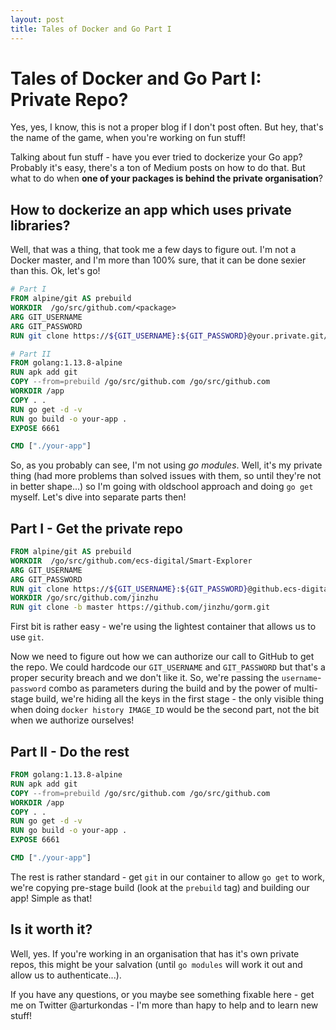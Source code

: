 ```yaml
---
layout: post
title: Tales of Docker and Go Part I
---
```


# Tales of Docker and Go Part I: Private Repo?

Yes, yes, I know, this is not a proper blog if I don't post often. But hey, that's the name of the game, when you're working on fun stuff!

Talking about fun stuff - have you ever tried to dockerize your Go app? Probably it's easy, there's a ton of Medium posts on how to do that. But what to do when **one of your packages is behind the private organisation**?

## How to dockerize an app which uses private libraries?

Well, that was a thing, that took me a few days to figure out. I'm not a Docker master, and I'm more than 100% sure, that it can be done sexier than this. Ok, let's go!

```dockerfile
# Part I
FROM alpine/git AS prebuild
WORKDIR  /go/src/github.com/<package>
ARG GIT_USERNAME
ARG GIT_PASSWORD
RUN git clone https://${GIT_USERNAME}:${GIT_PASSWORD}@your.private.git/and/amazing/package

# Part II
FROM golang:1.13.8-alpine
RUN apk add git
COPY --from=prebuild /go/src/github.com /go/src/github.com
WORKDIR /app
COPY . .
RUN go get -d -v
RUN go build -o your-app .
EXPOSE 6661

CMD ["./your-app"]
```

So, as you probably can see, I'm not using *go modules*. Well, it's my private thing (had more problems than solved issues with them, so until they're not in better shape...) so I'm going with oldschool approach and doing `go get` myself. Let's dive into separate parts then!

## Part I - Get the private repo

```dockerfile
FROM alpine/git AS prebuild
WORKDIR  /go/src/github.com/ecs-digital/Smart-Explorer
ARG GIT_USERNAME
ARG GIT_PASSWORD
RUN git clone https://${GIT_USERNAME}:${GIT_PASSWORD}@github.ecs-digital.co.uk/ECSD/ExplorationEngine
WORKDIR /go/src/github.com/jinzhu
RUN git clone -b master https://github.com/jinzhu/gorm.git
```

First bit is rather easy - we're using the lightest container that allows us to use `git`.

Now we need to figure out how we can authorize our call to GitHub to get the repo. We could hardcode our `GIT_USERNAME` and `GIT_PASSWORD` but that's a proper security breach and we don't like it. So, we're passing the `username`-`password` combo as parameters during the build and by the power of multi-stage build, we're hiding all the keys in the first stage - the only visible thing when doing `docker history IMAGE_ID` would be the second part, not the bit when we authorize ourselves!

## Part II - Do the rest

```dockerfile
FROM golang:1.13.8-alpine
RUN apk add git
COPY --from=prebuild /go/src/github.com /go/src/github.com
WORKDIR /app
COPY . .
RUN go get -d -v
RUN go build -o your-app .
EXPOSE 6661

CMD ["./your-app"]
```

The rest is rather standard - get `git` in our container to allow `go get` to work, we're copying pre-stage build (look at the `prebuild` tag) and building our app! Simple as that!

## Is it worth it?

Well, yes. If you're working in an organisation that has it's own private repos, this might be your salvation (until `go modules` will work it out and allow us to authenticate...).

If you have any questions, or you maybe see something fixable here - get me on Twitter @arturkondas - I'm more than hapy to help and to learn new stuff!

